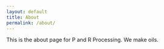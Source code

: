 ```yaml
---
layout: default
title: About
permalink: /about/
---
```


This is the about page for P and R Processing.
We make oils.
